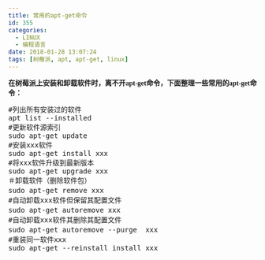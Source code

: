 ```yaml
---
title: 常用的apt-get命令
id: 355
categories:
  - LINUX
  - 编程语言
date: 2018-01-28 13:07:24
tags: [树莓派, apt, apt-get, linux]
---
```


<span style="font-family:Consolas, &quot;background-color:#FFFFFF;">**在树莓派上安装和卸载软件时，离不开apt-get命令，下面整理一些常用的apt-get命令：**</span> 

<pre class="prettyprint lang-bsh">#列出所有安装过的软件
apt list --installed 
#更新软件源索引
sudo apt-get update
#安装xxx软件
sudo apt-get install xxx
#将xxx软件升级到最新版本                      
sudo apt-get upgrade xxx
＃卸载软件（删除软件包）
sudo apt-get remove xxx　　　　　
#自动卸载xxx软件但保留其配置文件
sudo apt-get autoremove xxx     　　　　　
#自动卸载xxx软件其删除其配置文件
sudo apt-get autoremove --purge  xxx　　　　
#重装同一软件xxx
sudo apt-get --reinstall install xxx
　　</pre>